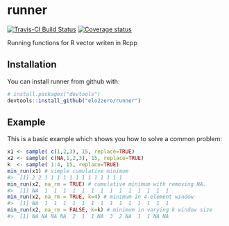 
<!-- README.md is generated from README.Rmd. Please edit that file -->
runner
======

[![Travis-CI Build Status](https://travis-ci.org/elo2zero/runner.svg?branch=master)](https://travis-ci.org/elo2zero/runner) [![Coverage status](https://codecov.io/gh/elo2zero/runner/branch/master/graph/badge.svg)](https://codecov.io/github/elo2zero/runner?branch=master)

Running functions for R vector writen in Rcpp

Installation
------------

You can install runner from github with:

``` r
# install.packages("devtools")
devtools::install_github("elo2zero/runner")
```

Example
-------

This is a basic example which shows you how to solve a common problem:

``` r
x1 <- sample( c(1,2,3), 15, replace=TRUE)
x2 <- sample( c(NA,1,2,3), 15, replace=TRUE)
k  <- sample( 1:4, 15, replace=TRUE)
min_run(x1) # simple cumulative minimum
#>  [1] 2 2 1 1 1 1 1 1 1 1 1 1 1 1 1
min_run(x2, na_rm = TRUE) # cumulative minimum with removing NA.
#>  [1] NA  1  1  1  1  1  1  1  1  1  1  1  1  1  1
min_run(x2, na_rm = TRUE, k=4) # minimum in 4-element window
#>  [1] NA  1  1  1  1  1  1  1  1  1  1  1  1  1  1
min_run(x2, na_rm = FALSE, k=k) # minimum in varying k window size
#>  [1] NA NA NA NA  2  1  1 NA  3  2 NA  1  1 NA NA
```
